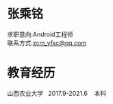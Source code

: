 # 张乘铭
求职意向:Android工程师<br/>
联系方式:[zcm_yfsc@qq.com](mailto:zcm_yfsc@qq.com)<br/>

# 教育经历

 山西农业大学 &nbsp;&nbsp;2017.9-2021.6 &nbsp;&nbsp; 本科 <br/>
 

